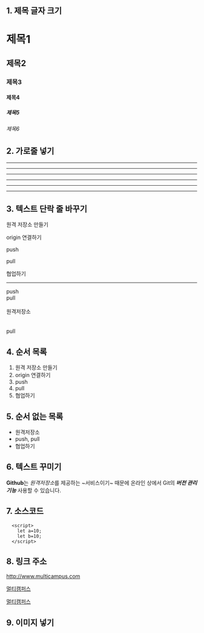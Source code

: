## 1. 제목 글자 크기
# 제목1
## 제목2
### 제목3
#### 제목4
##### 제목5
###### 제목6

## 2. 가로줄 넣기 <!-- -, * 3개 이상이면 됨 -->
---
------
- - - - - -
***
*******
* * * *

## 3. 텍스트 단락 줄 바꾸기
원격 저장소 만들기

origin 연결하기

push

pull

협업하기

---

push <br> pull <br><br> 원격저장소 <br><br><br> pull

## 4. 순서 목록
1. 원격 저장소 만들기
2. origin 연결하기
3. push
4. pull
5. 협업하기


## 5. 순서 없는 목록 <!-- + 또는 - 또는 * -->
- 원격저장소
- push, pull
- 협업하기

## 6. 텍스트 꾸미기
**Github**는 *원격저장소*를 제공하는 ~서비스이기~ 때문에
온라인 상에서 Git의 ***버전 관리 기능*** 사용할 수 있습니다.

## 7. 소스코드
~~~
  <script>
    let a=10;
    let b=10;
  </script>
~~~

## 8. 링크 주소
<http://www.multicampus.com>

[멀티캠퍼스](http://www.multicampus.com)

[멀티캠퍼스](http://www.multicampus.com, "클릭하면 멀티캠퍼스 홈페이지로 이동합니다.")

## 9. 이미지 넣기

